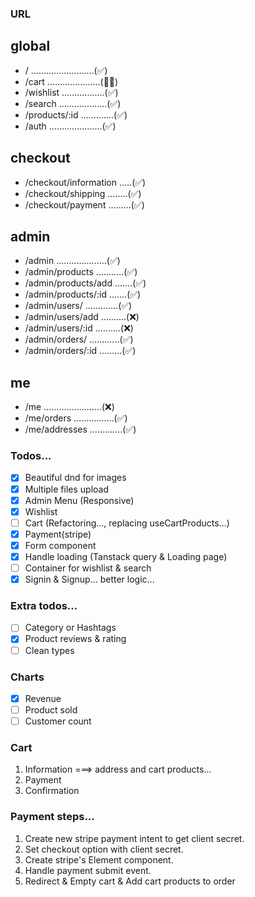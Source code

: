 ### URL

## global

- / .........................(✅)
- /cart .....................(👷‍♀️)
- /wishlist .................(✅)
- /search ...................(✅)
- /products/:id .............(✅)
- /auth .....................(✅)

## checkout

- /checkout/information .....(✅)
- /checkout/shipping ........(✅)
- /checkout/payment .........(✅)

## admin

- /admin ....................(✅)
- /admin/products ...........(✅)
- /admin/products/add .......(✅)
- /admin/products/:id .......(✅)
- /admin/users/ .............(✅)
- /admin/users/add ..........(❌)
- /admin/users/:id ..........(❌)
- /admin/orders/ ............(✅)
- /admin/orders/:id .........(✅)

## me

- /me .......................(❌)
- /me/orders ................(✅)
- /me/addresses .............(✅)

### Todos...

- [x] Beautiful dnd for images
- [x] Multiple files upload
- [x] Admin Menu (Responsive)
- [x] Wishlist
- [ ] Cart (Refactoring..., replacing useCartProducts...)
- [x] Payment(stripe)
- [x] Form component
- [x] Handle loading (Tanstack query & Loading page)
- [ ] Container for wishlist & search
- [x] Signin & Signup... better logic...

### Extra todos...

- [ ] Category or Hashtags
- [x] Product reviews & rating
- [ ] Clean types

### Charts

- [x] Revenue
- [ ] Product sold
- [ ] Customer count

### Cart

1. Information ===> address and cart products...
2. Payment
3. Confirmation

### Payment steps...

1. Create new stripe payment intent to get client secret.
2. Set checkout option with client secret.
3. Create stripe's Element component.
4. Handle payment submit event.
5. Redirect & Empty cart & Add cart products to order
